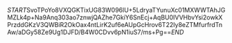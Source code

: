 $START$SvoTPoYo8VXQGKTixUG83W096lU+5LdryaTYunuXc01MXWWTAhJGMZLk4p+Na9Anq303ao7znwjQAZhe7GkiY6SnEcj+AqBU0IVVHbvYsi2owkXPrzddGKzV3QWBiR2OkOax4ntLirK2uf6eAUpGcHrov6T22Iy8eZTMfurfrdTnAw/aDGy58Ze9Ug1DJFD/B4W0CDvv6pN1iuS7/ms+Pg==$END$